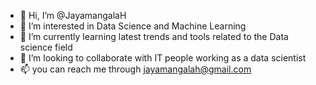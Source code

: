 - 👋 Hi, I’m @JayamangalaH
- 👀 I’m interested in Data Science and Machine Learning
- 🌱 I’m currently learning latest trends and tools related to the Data science field
- 💞️ I’m looking to collaborate with IT people working as a data scientist
- 📫 you can reach me through jayamangalah@gmail.com

<!---
JayamangalaH/JayamangalaH is a ✨ special ✨ repository because its `README.md` (this file) appears on your GitHub profile.
You can click the Preview link to take a look at your changes.
--->
